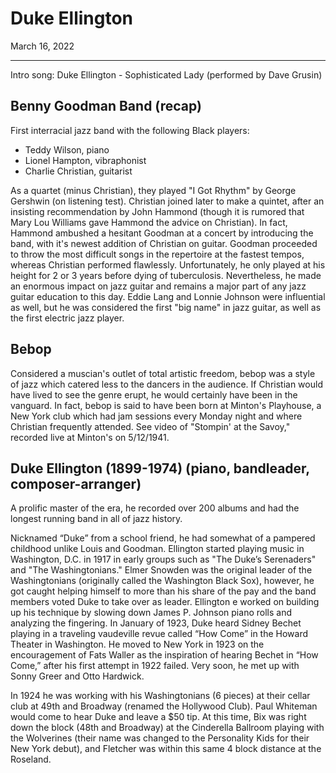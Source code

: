 # Duke Ellington
March 16, 2022

---

Intro song: Duke Ellington - Sophisticated Lady (performed by Dave Grusin)

## Benny Goodman Band (recap)
First interracial jazz band with the following Black players:
- Teddy Wilson, piano
- Lionel Hampton, vibraphonist
- Charlie Christian, guitarist

As a quartet (minus Christian), they played "I Got Rhythm" by George Gershwin (on listening test). Christian joined later to make a quintet, after an insisting recommendation by John Hammond (though it is rumored that Mary Lou Williams gave Hammond the advice on Christian). In fact, Hammond ambushed a hesitant Goodman at a concert by introducing the band, with it's newest addition of Christian on guitar. Goodman proceeded to throw the most difficult songs in the repertoire at the fastest tempos, whereas Christian performed flawlessly. Unfortunately, he only played at his height for 2 or 3 years before dying of tuberculosis. Nevertheless, he made an enormous impact on jazz guitar and remains a major part of any jazz guitar education to this day. Eddie Lang and Lonnie Johnson were influential as well, but he was considered the first "big name" in jazz guitar, as well as the first electric jazz player.

## Bebop
Considered a muscian's outlet of total artistic freedom, bebop was a style of jazz which catered less to the dancers in the audience. If Christian would have lived to see the genre erupt, he would certainly have been in the vanguard. In fact, bebop is said to have been born at Minton's Playhouse, a New York club which had jam sessions every Monday night and where Christian frequently attended. See video of "Stompin' at the Savoy," recorded live at Minton's on 5/12/1941.

## Duke Ellington (1899-1974) (piano, bandleader, composer-arranger)
A prolific master of the era, he recorded over 200 albums and had the longest running band in all of jazz history.

Nicknamed “Duke” from a school friend, he had somewhat of a pampered childhood unlike Louis and Goodman. Ellington started playing music in Washington, D.C. in 1917 in early groups such as "The Duke’s Serenaders" and "The Washingtonians." Elmer Snowden was the original leader of the Washingtonians (originally called the Washington Black Sox), however, he got caught helping himself to more than his share of the pay and the band members voted Duke to take over as leader.
Ellington e worked on building up his technique by slowing down James P. Johnson piano rolls and analyzing the fingering. In January of 1923, Duke heard Sidney Bechet playing in a traveling vaudeville revue called “How Come” in the Howard Theater in Washington. He moved to New York in 1923 on the encouragement of Fats Waller as the inspiration of hearing Bechet in “How Come,” after his first attempt in 1922 failed. Very soon, he met up with Sonny Greer and Otto Hardwick.

In 1924 he was working with his Washingtonians (6 pieces) at their cellar club at 49th and Broadway (renamed the Hollywood Club). Paul Whiteman would come to hear Duke and leave a $50 tip. At this time, Bix was right down the block (48th and Broadway) at the Cinderella Ballroom playing with the Wolverines (their name was changed to the Personality Kids for their New York debut), and Fletcher was within this same 4 block distance at the Roseland.